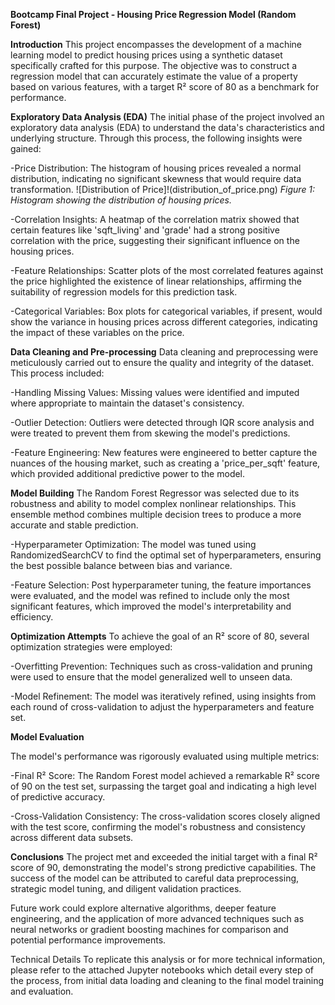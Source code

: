 **Bootcamp Final Project - Housing Price Regression Model (Random Forest)**

**Introduction**
This project encompasses the development of a machine learning model to predict housing prices using a synthetic dataset specifically crafted for this purpose. The objective was to construct a regression model that can accurately estimate the value of a property based on various features, with a target R² score of 80 as a benchmark for performance.

**Exploratory Data Analysis (EDA)**
The initial phase of the project involved an exploratory data analysis (EDA) to understand the data's characteristics and underlying structure. Through this process, the following insights were gained:

-Price Distribution: The histogram of housing prices revealed a normal distribution, indicating no significant skewness that would require data transformation. ![Distribution of Price]!(distribution_of_price.png)
*Figure 1: Histogram showing the distribution of housing prices.*

-Correlation Insights: A heatmap of the correlation matrix showed that certain features like 'sqft_living' and 'grade' had a strong positive correlation with the price, suggesting their significant influence on the housing prices.

-Feature Relationships: Scatter plots of the most correlated features against the price highlighted the existence of linear relationships, affirming the suitability of regression models for this prediction task.

-Categorical Variables: Box plots for categorical variables, if present, would show the variance in housing prices across different categories, indicating the impact of these variables on the price.

**Data Cleaning and Pre-processing**
Data cleaning and preprocessing were meticulously carried out to ensure the quality and integrity of the dataset. This process included:

-Handling Missing Values: Missing values were identified and imputed where appropriate to maintain the dataset's consistency.

-Outlier Detection: Outliers were detected through IQR score analysis and were treated to prevent them from skewing the model's predictions.

-Feature Engineering: New features were engineered to better capture the nuances of the housing market, such as creating a 'price_per_sqft' feature, which provided additional predictive power to the model.

**Model Building**
The Random Forest Regressor was selected due to its robustness and ability to model complex nonlinear relationships. This ensemble method combines multiple decision trees to produce a more accurate and stable prediction.

-Hyperparameter Optimization: The model was tuned using RandomizedSearchCV to find the optimal set of hyperparameters, ensuring the best possible balance between bias and variance.

-Feature Selection: Post hyperparameter tuning, the feature importances were evaluated, and the model was refined to include only the most significant features, which improved the model's interpretability and efficiency.

**Optimization Attempts**
To achieve the goal of an R² score of 80, several optimization strategies were employed:

-Overfitting Prevention: Techniques such as cross-validation and pruning were used to ensure that the model generalized well to unseen data.

-Model Refinement: The model was iteratively refined, using insights from each round of cross-validation to adjust the hyperparameters and feature set.

**Model Evaluation**

The model's performance was rigorously evaluated using multiple metrics:

-Final R² Score: The Random Forest model achieved a remarkable R² score of 90 on the test set, surpassing the target goal and indicating a high level of predictive accuracy.

-Cross-Validation Consistency: The cross-validation scores closely aligned with the test score, confirming the model's robustness and consistency across different data subsets.

**Conclusions**
The project met and exceeded the initial target with a final R² score of 90, demonstrating the model's strong predictive capabilities. The success of the model can be attributed to careful data preprocessing, strategic model tuning, and diligent validation practices.

Future work could explore alternative algorithms, deeper feature engineering, and the application of more advanced techniques such as neural networks or gradient boosting machines for comparison and potential performance improvements.

Technical Details
To replicate this analysis or for more technical information, please refer to the attached Jupyter notebooks which detail every step of the process, from initial data loading and cleaning to the final model training and evaluation.

